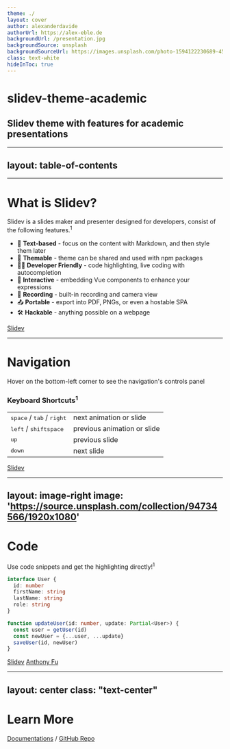 ```yaml
---
theme: ./
layout: cover
author: alexanderdavide
authorUrl: https://alex-eble.de
backgroundUrl: /presentation.jpg
backgroundSource: unsplash
backgroundSourceUrl: https://images.unsplash.com/photo-1594122230689-45899d9e6f69?ixlib=rb-1.2.1&ixid=MnwxMjA3fDB8MHxwaG90by1wYWdlfHx8fGVufDB8fHx8&auto=format&fit=crop&w=1170&q=80
class: text-white
hideInToc: true
---
```


# slidev-theme-academic

## Slidev theme with features for academic presentations

---
layout: table-of-contents
---

---
# What is Slidev?

Slidev is a slides maker and presenter designed for developers, consist of the following features.<sup>1</sup>

- 📝 **Text-based** - focus on the content with Markdown, and then style them later
- 🎨 **Themable** - theme can be shared and used with npm packages
- 🧑‍💻 **Developer Friendly** - code highlighting, live coding with autocompletion
- 🤹 **Interactive** - embedding Vue components to enhance your expressions
- 🎥 **Recording** - built-in recording and camera view
- 📤 **Portable** - export into PDF, PNGs, or even a hostable SPA
- 🛠 **Hackable** - anything possible on a webpage

<Footnotes separator>
  <Footnote :number=1><a href="https://sli.dev/guide/why.html" rel="noreferrer" target="_blank">Slidev</a></Footnote>
</Footnotes>

---

# Navigation

Hover on the bottom-left corner to see the navigation's controls panel

### Keyboard Shortcuts<sup>1</sup>

|     |     |
| --- | --- |
| <kbd>space</kbd> / <kbd>tab</kbd> / <kbd>right</kbd> | next animation or slide |
| <kbd>left</kbd>  / <kbd>shift</kbd><kbd>space</kbd> | previous animation or slide |
| <kbd>up</kbd> | previous slide |
| <kbd>down</kbd> | next slide |

<Footnotes separator>
  <Footnote :number=1><a href="https://sli.dev/guide/navigation.html" rel="noreferrer" target="_blank">Slidev</a></Footnote>
</Footnotes>

---
layout: image-right
image: 'https://source.unsplash.com/collection/94734566/1920x1080'
---

# Code

Use code snippets and get the highlighting directly!<sup>1</sup>

```ts
interface User {
  id: number
  firstName: string
  lastName: string
  role: string
}

function updateUser(id: number, update: Partial<User>) {
  const user = getUser(id)
  const newUser = {...user, ...update}
  saveUser(id, newUser)
}
```

<Footnotes footnotesX="l">
  <Footnote :number=1><a href="https://sli.dev/guide/syntax.html#code-blocks" rel="noreferrer" target="_blank">Slidev</a></Footnote>
  <Footnote :number=2><a href="https://unsplash.com/collections/94734566/slidev" rel="noreferrer" target="_blank">Anthony Fu</a></Footnote>
</Footnotes>

---
layout: center
class: "text-center"
---

# Learn More

[Documentations](https://sli.dev) / [GitHub Repo](https://github.com/slidevjs/slidev)
